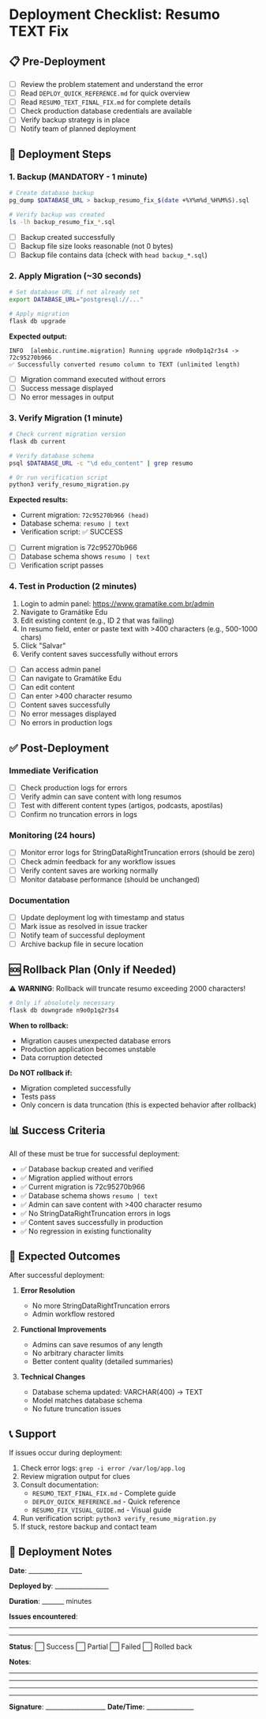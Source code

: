 # Deployment Checklist: Resumo TEXT Fix

## 📋 Pre-Deployment

- [ ] Review the problem statement and understand the error
- [ ] Read `DEPLOY_QUICK_REFERENCE.md` for quick overview
- [ ] Read `RESUMO_TEXT_FINAL_FIX.md` for complete details
- [ ] Check production database credentials are available
- [ ] Verify backup strategy is in place
- [ ] Notify team of planned deployment

## 🔧 Deployment Steps

### 1. Backup (MANDATORY - 1 minute)

```bash
# Create database backup
pg_dump $DATABASE_URL > backup_resumo_fix_$(date +%Y%m%d_%H%M%S).sql

# Verify backup was created
ls -lh backup_resumo_fix_*.sql
```

- [ ] Backup created successfully
- [ ] Backup file size looks reasonable (not 0 bytes)
- [ ] Backup file contains data (check with `head backup_*.sql`)

### 2. Apply Migration (~30 seconds)

```bash
# Set database URL if not already set
export DATABASE_URL="postgresql://..."

# Apply migration
flask db upgrade
```

**Expected output:**
```
INFO  [alembic.runtime.migration] Running upgrade n9o0p1q2r3s4 -> 72c95270b966
✅ Successfully converted resumo column to TEXT (unlimited length)
```

- [ ] Migration command executed without errors
- [ ] Success message displayed
- [ ] No error messages in output

### 3. Verify Migration (1 minute)

```bash
# Check current migration version
flask db current

# Verify database schema
psql $DATABASE_URL -c "\d edu_content" | grep resumo

# Or run verification script
python3 verify_resumo_migration.py
```

**Expected results:**
- Current migration: `72c95270b966 (head)`
- Database schema: `resumo | text`
- Verification script: ✅ SUCCESS

- [ ] Current migration is 72c95270b966
- [ ] Database schema shows `resumo | text`
- [ ] Verification script passes

### 4. Test in Production (2 minutes)

1. Login to admin panel: https://www.gramatike.com.br/admin
2. Navigate to Gramátike Edu
3. Edit existing content (e.g., ID 2 that was failing)
4. In resumo field, enter or paste text with >400 characters (e.g., 500-1000 chars)
5. Click "Salvar"
6. Verify content saves successfully without errors

- [ ] Can access admin panel
- [ ] Can navigate to Gramátike Edu
- [ ] Can edit content
- [ ] Can enter >400 character resumo
- [ ] Content saves successfully
- [ ] No error messages displayed
- [ ] No errors in production logs

## ✅ Post-Deployment

### Immediate Verification

- [ ] Check production logs for errors
- [ ] Verify admin can save content with long resumos
- [ ] Test with different content types (artigos, podcasts, apostilas)
- [ ] Confirm no truncation errors in logs

### Monitoring (24 hours)

- [ ] Monitor error logs for StringDataRightTruncation errors (should be zero)
- [ ] Check admin feedback for any workflow issues
- [ ] Verify content saves are working normally
- [ ] Monitor database performance (should be unchanged)

### Documentation

- [ ] Update deployment log with timestamp and status
- [ ] Mark issue as resolved in issue tracker
- [ ] Notify team of successful deployment
- [ ] Archive backup file in secure location

## 🆘 Rollback Plan (Only if Needed)

⚠️ **WARNING**: Rollback will truncate resumo exceeding 2000 characters!

```bash
# Only if absolutely necessary
flask db downgrade n9o0p1q2r3s4
```

**When to rollback:**
- Migration causes unexpected database errors
- Production application becomes unstable
- Data corruption detected

**Do NOT rollback if:**
- Migration completed successfully
- Tests pass
- Only concern is data truncation (this is expected behavior after rollback)

## 📊 Success Criteria

All of these must be true for successful deployment:

- ✅ Database backup created and verified
- ✅ Migration applied without errors
- ✅ Current migration is 72c95270b966
- ✅ Database schema shows `resumo | text`
- ✅ Admin can save content with >400 character resumo
- ✅ No StringDataRightTruncation errors in logs
- ✅ Content saves successfully in production
- ✅ No regression in existing functionality

## 🎯 Expected Outcomes

After successful deployment:

1. **Error Resolution**
   - No more StringDataRightTruncation errors
   - Admin workflow restored

2. **Functional Improvements**
   - Admins can save resumos of any length
   - No arbitrary character limits
   - Better content quality (detailed summaries)

3. **Technical Changes**
   - Database schema updated: VARCHAR(400) → TEXT
   - Model matches database schema
   - No future truncation issues

## 📞 Support

If issues occur during deployment:

1. Check error logs: `grep -i error /var/log/app.log`
2. Review migration output for clues
3. Consult documentation:
   - `RESUMO_TEXT_FINAL_FIX.md` - Complete guide
   - `DEPLOY_QUICK_REFERENCE.md` - Quick reference
   - `RESUMO_FIX_VISUAL_GUIDE.md` - Visual guide
4. Run verification script: `python3 verify_resumo_migration.py`
5. If stuck, restore backup and contact team

## 📝 Deployment Notes

**Date**: _________________

**Deployed by**: _________________

**Duration**: _______ minutes

**Issues encountered**: 

_________________________________________________________________

_________________________________________________________________

**Status**: ⬜ Success  ⬜ Partial  ⬜ Failed  ⬜ Rolled back

**Notes**:

_________________________________________________________________

_________________________________________________________________

_________________________________________________________________

---

**Signature**: ___________________  **Date/Time**: _______________
